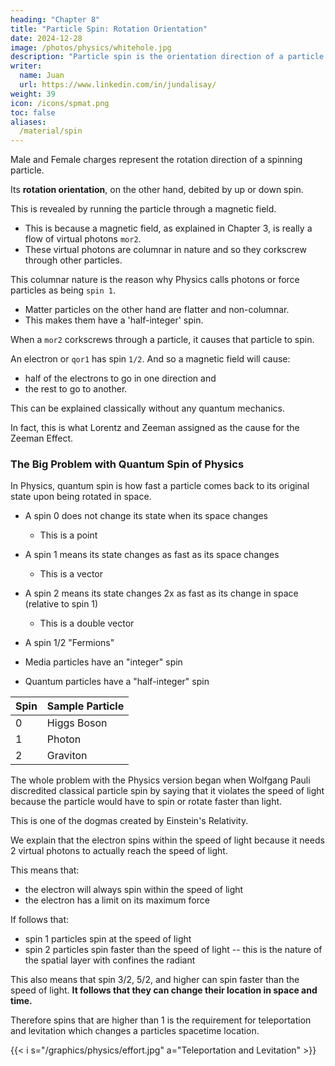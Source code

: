 ```yaml
---
heading: "Chapter 8"
title: "Particle Spin: Rotation Orientation"
date: 2024-12-28
image: /photos/physics/whitehole.jpg
description: "Particle spin is the orientation direction of a particle."
writer:
  name: Juan
  url: https://www.linkedin.com/in/jundalisay/
weight: 39
icon: /icons/spmat.png
toc: false
aliases:
  /material/spin
---
```




Male and Female charges represent the rotation direction of a spinning particle. 

Its **rotation orientation**, on the other hand, debited by up or down spin. 

This is revealed by running the particle through a magnetic field.
- This is because a magnetic field, as explained in Chapter 3, is really a flow of virtual photons `mor2`.
- These virtual photons are columnar in nature and so they corkscrew through other particles.


This columnar nature is the reason why Physics calls photons or force particles as being `spin 1`. 
- Matter particles on the other hand are flatter and non-columnar. 
- This makes them have a 'half-integer' spin.


When a `mor2` corkscrews through a particle, it causes that particle to spin.

An electron or `qor1` has spin `1/2`. And so a magnetic field will cause:
- half of the electrons to go in one direction and
- the rest to go to another. 

This can be explained classically without any quantum mechanics. 

In fact, this is what Lorentz and Zeeman assigned as the cause for the Zeeman Effect. 



### The Big Problem with Quantum Spin of Physics

In Physics, quantum spin is how fast a particle comes back to its original state upon being rotated in space.

- A spin 0 does not change its state when its space changes
  - This is a point
- A spin 1 means its state changes as fast as its space changes
  - This is a vector
- A spin 2 means its state changes 2x as fast as its change in space (relative to spin 1)
  - This is a double vector
- A spin 1/2 "Fermions" 

- Media particles have an "integer" spin
- Quantum particles have a "half-integer" spin

Spin | Sample Particle
--- | ---
0 | Higgs Boson
1 | Photon 
2 | Graviton 


The whole problem with the Physics version began when Wolfgang Pauli discredited classical particle spin by saying that it violates the speed of light because the particle would have to spin or rotate faster than light.

This is one of the dogmas created by Einstein's Relativity.

<!-- and is why Einstein is such an evil person in the intellectual sense. -->

We explain that the electron spins within the speed of light because it needs 2 virtual photons to actually reach the speed of light. 

 <!-- travel slower than the speed of light.     -->

This means that:
- the electron will always spin within the speed of light
- the electron has a limit on its maximum force

If follows that:
- spin 1 particles spin at the speed of light
- spin 2 particles spin faster than the speed of light -- this is the nature of the spatial layer with confines the radiant

This also means that spin 3/2, 5/2, and higher can spin faster than the speed of light. **It follows that they can change their location in space and time.** 

Therefore spins that are higher than 1 is the requirement for teleportation and levitation which changes a particles spacetime location. 


{{< i s="/graphics/physics/effort.jpg" a="Teleportation and Levitation" >}}

<!-- light has direction as polarization    -->

<!-- Particle | Spin | Spin States
--- | --- | ---
Photon (mor1) | 1 | 3
Electron (qor1) | 1/2 |  -->

<!-- Flat 3-dimensional particles have a "spin" of 1/2 in Physics because they can flip. 

Linear and columnar particles have a "spin" of 1 in Physics because they are rigidly linear.

However, there are particles that can be linear and flat. Examples are:
- spacetime particles
- heat particles -->


<!-- For example, heat has a force that can make things expand. This is when heat switches from linear, going with photons, to flat, going with spacetime.

Likewise, spacetime particles can go from linear, as the force of gravity and dark matter, to being flat, as energetic vortices (barycenters) or empty space which have less energy.

Cartesian Physics is all about vortices whether it be spiral galaxies, spinning black holes, vortex hurricanes, or DNA helixes. 

Subatomic vortices are known as particle spin in Modern Physics which have the characeristics of charge and helicity. 

A particle is either positive, negative, or neutral based on Benjamin Franklin's naming convention. 

We replace this with female, male, and bisexual charge to stand for clockwise, anticlockwise, and cancelling rotations.  

This will make isotopes more intuitive, as an atom being more unstable or unsure of itself the more bisexual neutrons it has.

For example, Deuterium has less neutrons than Tritium and is more stable.

Uranium-235 has less neutrons than Uranium-238 and is more focused and fissile. 

Spin number is the ratio of force-particles that are needed to spin the matter-particle. For example, an electron is spin 1/2 and so needs 2 virtual photons to make a complete turn. 

Spin 3/2 and 5/2 particles therefore spin faster than the physical speed limit. This is why they are split up into "Cooper pairs" by spacetime. 

However, negating this effect by spacetime will lead to teleportation of matter. 

All particles move forward in space. Heliity is whether they move forward anticlockwise (right-handed) or clockwise (left-handed).

Helicity is relevant mostly for the weak force and particle decay. There are only left-handed neutrinos because W boson are huge relative to it, forcing it to move bottom-first. 
                                                   
  -->


